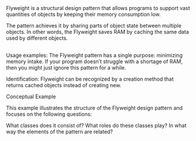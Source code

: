 ##
Flyweight is a structural design pattern that allows programs to support vast quantities of objects by keeping their memory consumption low.

The pattern achieves it by sharing parts of object state between multiple objects. In other words, the Flyweight saves RAM by caching the same data used by different objects.


##
Usage examples: The Flyweight pattern has a single purpose: minimizing memory intake. If your program doesn’t struggle with a shortage of RAM, then you might just ignore this pattern for a while.

Identification: Flyweight can be recognized by a creation method that returns cached objects instead of creating new.

Conceptual Example

This example illustrates the structure of the Flyweight design pattern and focuses on the following questions:

What classes does it consist of?
What roles do these classes play?
In what way the elements of the pattern are related?